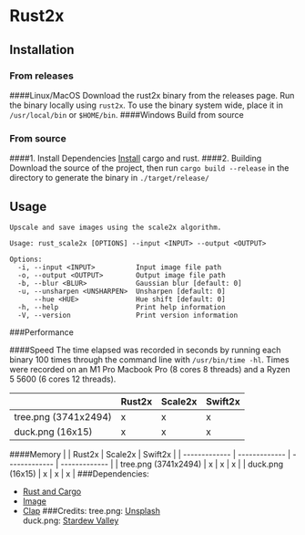 # Rust2x
## Installation
### From releases
####Linux/MacOS
Download the rust2x binary from the releases page. Run the binary locally using `rust2x`. To use the binary system wide, place it in `/usr/local/bin` or `$HOME/bin`.
####Windows
Build from source
### From source
####1. Install Dependencies
[Install](https://doc.rust-lang.org/cargo/getting-started/installation.html) cargo and rust. 
####2. Building
Download the source of the project, then run ```cargo build --release``` in the directory to generate the binary in `./target/release/`
## Usage
```
Upscale and save images using the scale2x algorithm.

Usage: rust_scale2x [OPTIONS] --input <INPUT> --output <OUTPUT>

Options:
  -i, --input <INPUT>          Input image file path
  -o, --output <OUTPUT>        Output image file path
  -b, --blur <BLUR>            Gaussian blur [default: 0]
  -u, --unsharpen <UNSHARPEN>  Unsharpen [default: 0]
      --hue <HUE>              Hue shift [default: 0]
  -h, --help                   Print help information
  -V, --version                Print version information

```
###Performance

####Speed
The time elapsed was recorded in seconds by running each binary 100 times through the command line with `/usr/bin/time -hl`. Times were recorded on an M1 Pro Macbook Pro (8 cores 8 threads) and a Ryzen 5 5600 (6 cores 12 threads).


| | Rust2x  | Scale2x | Swift2x |
| ------------- | ------------- | ------------- | ------------- |
| tree.png (3741x2494) | x  | x  | x |
| duck.png (16x15) | x  | x  | x |
####Memory
| | Rust2x  | Scale2x | Swift2x |
| ------------- | ------------- | ------------- | ------------- |
| tree.png (3741x2494) | x  | x  | x |
| duck.png (16x15) | x  | x  | x |
###Dependencies:
- [Rust and Cargo](http://rust-lang.org/)
- [Image](https://docs.rs/image/0.24.5/image/)
- [Clap](https://docs.rs/clap/4.1.4/clap/)
###Credits:
tree.png: [Unsplash](https://unsplash.com/photos/tGTVxeOr_Rs)  
duck.png: [Stardew Valley](https://stardewvalleywiki.com)